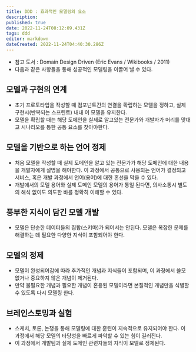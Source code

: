 ```yaml
---
title: DDD : 효과적인 모델링의 요소
description: 
published: true
date: 2022-11-24T08:12:09.431Z
tags: ddd
editor: markdown
dateCreated: 2022-11-24T04:40:30.286Z
---
```


- 참고 도서 : Domain Design Driven (Eric Evans / Wikibooks / 2011)
- 다음과 같은 사항들을 통해 성공적인 모델링을 이끌어 낼 수 있다.

## 모델과 구현의 연계
- 초기 프로토타입을 작성할 때 컴포넌트간의 연결을 확립하는 모델을 정하고, 실제 구현시(반복되는 스프린트) 내내 이 모델을 유지한다.
- 모델을 확립할 때는 해당 도메인을 실제로 알고있는 전문가와 개발자가 머리를 맞대고 시나리오를 통한 공통 요소를 찾아야한다.  

## 모델을 기반으로 하는 언어 정제
- 처음 모델을 작성할 때 실제 도메인을 알고 있는 전문가가 해당 도메인에 대한 내용을 개발자에게 설명을 해야한다. 이 과정에서 공통으로 사용되는 언어가 결정되고 서비스, 혹은 개발 과정에서 언어(용어)에 대한 혼선을 막을 수 있다.
- 개발에서의 모델 용어와 실제 도메인 모델의 용어가 통일 된다면, 의사소통시 별도의 해석 없이도 의도한 바를 정확히 이해할 수 있다.

## 풍부한 지식이 담긴 모델 개발
- 모델은 단순한 데이터들의 집합(스키마)가 되어서는 안된다. 모델은 복잡한 문제를 해결하는 데 필요한 다양한 지식이 포함되어야 한다.

## 모델의 정제
- 모델이 완성되어감에 따라 추가적인 개념과 지식들이 포함되며, 이 과정에서 쓸모 없거나 중요하지 않은 개념이 제거된다.
- 만약 불필요한 개념과 필요한 개념이 혼용된 모델이라면 본질적인 개념만을 식별할 수 있도록 다시 모델링 한다.

## 브레인스토밍과 실험
- 스케치, 토론, 논쟁을 통해 모델링에 대한 훈련이 지속적으로 유지되어야 한다. 이 과정에서 해당 모델의 타당성을 빠르게 파악할 수 있는 힘이 길러진다.
- 이 과정에서 개발팀과 실제 도메인 관련자들의 지식이 모델로 정제된다.
